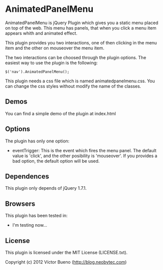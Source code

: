 AnimatedPanelMenu
===================

AnimatedPanelMenu is jQuery Plugin which gives you a static menu placed on top of the web. This menu has panels, that when you click a menu item appears whith and animated effect.

This plugin provides you two interactions, one of then clicking in the menu item and the other on mouseover the menu item.

The two interactions can be choosed through the plugin options. The easiest way to use the plugin is the following:

    $('nav').AnimatedPanelMenu();

This plugin needs a css file which is named animatedpanelmenu.css. You can change the css styles without modify the name of the classes.

## Demos

You can find a simple demo of the plugin at index.html

## Options

The plugin has only one option:

* eventTrigger: This is the event which fires the menu panel. The default value is 'click', and the other posibility is 'mouseover'. If you provides a bad option, the default option will be used.

## Dependences

This plugin only depends of jQuery 1.7.1.

## Browsers

This plugin has been tested in:

* I'm testing now...

## License

This plugin is licensed under the MIT License (LICENSE.txt).

Copyright (c) 2012 Víctor Bueno (http://blog.neobytec.com)